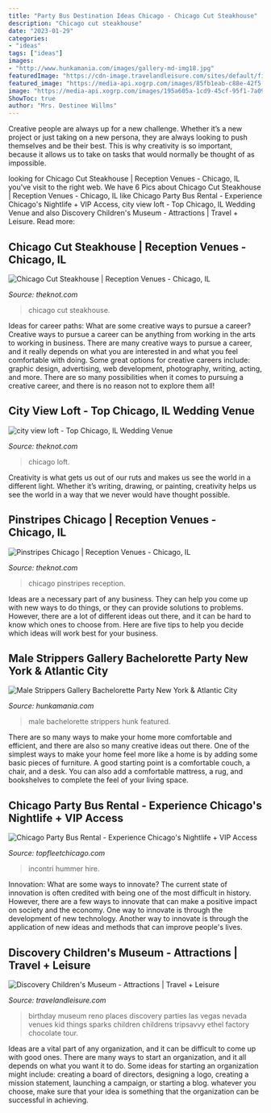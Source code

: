 ```yaml
---
title: "Party Bus Destination Ideas Chicago - Chicago Cut Steakhouse"
description: "Chicago cut steakhouse"
date: "2023-01-29"
categories:
- "ideas"
tags: ["ideas"]
images:
- "http://www.hunkamania.com/images/gallery-md-img18.jpg"
featuredImage: "https://cdn-image.travelandleisure.com/sites/default/files/styles/1600x1000/public/1445437825/LV1015-discovery-childrens-museum.jpg?itok=ysP6Xdh8"
featured_image: "https://media-api.xogrp.com/images/85fb1eab-c88e-42f5-99e7-37e0eae4258d~rs_720.480"
image: "https://media-api.xogrp.com/images/195a605a-1cd9-45cf-95f1-7a0969d827a7"
ShowToc: true
author: "Mrs. Destinee Willms"
---
```



Creative people are always up for a new challenge. Whether it’s a new project or just taking on a new persona, they are always looking to push themselves and be their best. This is why creativity is so important, because it allows us to take on tasks that would normally be thought of as impossible.

	

		
looking for Chicago Cut Steakhouse | Reception Venues - Chicago, IL you've visit to the right web. We have 6 Pics about Chicago Cut Steakhouse | Reception Venues - Chicago, IL like Chicago Party Bus Rental - Experience Chicago&#039;s Nightlife + VIP Access, city view loft - Top Chicago, IL Wedding Venue and also Discovery Children&#039;s Museum - Attractions | Travel + Leisure. Read more:
		
    
## Chicago Cut Steakhouse | Reception Venues - Chicago, IL

<img loading=lazy src="https://media-api.xogrp.com/images/265d0c32-190b-4235-a6db-00cbf3e50ae6" onerror="this.onerror=null;this.src='https://tse2.mm.bing.net/th?id=OIP.oQ-wh8rtFl97pPhw9qC2hwHaJ4&amp;pid=15.1';" alt="Chicago Cut Steakhouse | Reception Venues - Chicago, IL">

_Source: theknot.com_

>chicago cut steakhouse. 

	

Ideas for career paths: What are some creative ways to pursue a career?
Creative ways to pursue a career can be anything from working in the arts to working in business. There are many creative ways to pursue a career, and it really depends on what you are interested in and what you feel comfortable with doing. Some great options for creative careers include: graphic design, advertising, web development, photography, writing, acting, and more. There are so many possibilities when it comes to pursuing a creative career, and there is no reason not to explore them all!

    
## City View Loft - Top Chicago, IL Wedding Venue

<img loading=lazy src="https://media-api.xogrp.com/images/195a605a-1cd9-45cf-95f1-7a0969d827a7" onerror="this.onerror=null;this.src='https://tse1.mm.bing.net/th?id=OIP.uo1t-wGS1xaW1pNdSHk-9AHaE8&amp;pid=15.1';" alt="city view loft - Top Chicago, IL Wedding Venue">

_Source: theknot.com_

>chicago loft. 

	

Creativity is what gets us out of our ruts and makes us see the world in a different light. Whether it’s writing, drawing, or painting, creativity helps us see the world in a way that we never would have thought possible.

    
## Pinstripes Chicago | Reception Venues - Chicago, IL

<img loading=lazy src="https://media-api.xogrp.com/images/85fb1eab-c88e-42f5-99e7-37e0eae4258d~rs_720.480" onerror="this.onerror=null;this.src='https://tse3.mm.bing.net/th?id=OIP.HZjJ4J0tIdFZB2goUUsawQHaE8&amp;pid=15.1';" alt="Pinstripes Chicago | Reception Venues - Chicago, IL">

_Source: theknot.com_

>chicago pinstripes reception. 

	

Ideas are a necessary part of any business. They can help you come up with new ways to do things, or they can provide solutions to problems. However, there are a lot of different ideas out there, and it can be hard to know which ones to choose from. Here are five tips to help you decide which ideas will work best for your business.

    
## Male Strippers Gallery Bachelorette Party New York &amp; Atlantic City

<img loading=lazy src="http://www.hunkamania.com/images/gallery-md-img18.jpg" onerror="this.onerror=null;this.src='https://tse3.mm.bing.net/th?id=OIP.ZibNs2-6au9TdPg7-5sm1QDMEy&amp;pid=15.1';" alt="Male Strippers Gallery Bachelorette Party New York &amp; Atlantic City">

_Source: hunkamania.com_

>male bachelorette strippers hunk featured. 

	

There are so many ways to make your home more comfortable and efficient, and there are also so many creative ideas out there. One of the simplest ways to make your home feel more like a home is by adding some basic pieces of furniture. A good starting point is a comfortable couch, a chair, and a desk. You can also add a comfortable mattress, a rug, and bookshelves to complete the feel of your living space.

    
## Chicago Party Bus Rental - Experience Chicago&#039;s Nightlife + VIP Access

<img loading=lazy src="http://topfleetchicago.com/wp-content/uploads/2017/02/PartyBusRentalChicago-interior..jpg" onerror="this.onerror=null;this.src='https://tse2.mm.bing.net/th?id=OIP.KIOY_rTtnB_vubODNMyHPwHaJ4&amp;pid=15.1';" alt="Chicago Party Bus Rental - Experience Chicago&#039;s Nightlife + VIP Access">

_Source: topfleetchicago.com_

>incontri hummer hire. 

	

Innovation: What are some ways to innovate?
The current state of innovation is often credited with being one of the most difficult in history. However, there are a few ways to innovate that can make a positive impact on society and the economy. One way to innovate is through the development of new technology. Another way to innovate is through the application of new ideas and methods that can improve people's lives.

    
## Discovery Children&#039;s Museum - Attractions | Travel + Leisure

<img loading=lazy src="https://cdn-image.travelandleisure.com/sites/default/files/styles/1600x1000/public/1445437825/LV1015-discovery-childrens-museum.jpg?itok=ysP6Xdh8" onerror="this.onerror=null;this.src='https://tse4.mm.bing.net/th?id=OIP.iF24GbCm8hz0k_nTiF2HBwHaEo&amp;pid=15.1';" alt="Discovery Children&#039;s Museum - Attractions | Travel + Leisure">

_Source: travelandleisure.com_

>birthday museum reno places discovery parties las vegas nevada venues kid things sparks children childrens tripsavvy ethel factory chocolate tour. 

	

Ideas are a vital part of any organization, and it can be difficult to come up with good ones. There are many ways to start an organization, and it all depends on what you want it to do. Some ideas for starting an organization might include: creating a board of directors, designing a logo, creating a mission statement, launching a campaign, or starting a blog. whatever you choose, make sure that your idea is something that the organization can be successful in achieving.

